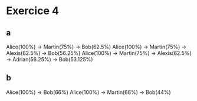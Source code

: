 # Exercice 4
## a 
Alice(100%) -> Martin(75%) -> Bob(62.5%)
Alice(100%) -> Martin(75%) -> Alexis(62.5%) -> Bob(56.25%)
Alice(100%) -> Martin(75%) -> Alexis(62.5%) -> Adrian(56.25%) -> Bob(53.125%)

## b
Alice(100%) -> Bob(66%)
Alice(100%) -> Martin(66%) -> Bob(44%)
